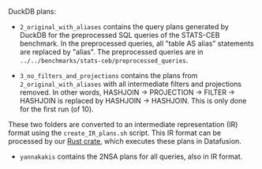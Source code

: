 DuckDB plans:

- `2_original_with_aliases` contains the query plans generated by DuckDB for the preprocessed SQL queries of the STATS-CEB benchmark. In the preprocessed queries, all "table AS alias" statements are replaced by "alias". The preprocessed queries are in `../../benchmarks/stats-ceb/preprocessed_queries`. 

- `3_no_filters_and_projections` contains the plans from `2_original_with_aliases` with all intermediate filters and projections removed. In other words, HASHJOIN -> PROJECTION -> FILTER -> HASHJOIN is replaced by HASHJOIN -> HASHJOIN. This is only done for the first run (of 10).

These two folders are converted to an intermediate representation (IR) format using the `create_IR_plans.sh` script. This IR format can be processed by our [Rust crate](../../intermediate_to_df_plan), which executes these plans in Datafusion.

- `yannakakis` contains the 2NSA plans for all queries, also in IR format.

